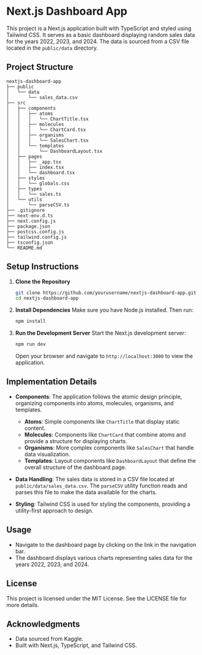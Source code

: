 # Next.js Dashboard App

This project is a Next.js application built with TypeScript and styled using Tailwind CSS. It serves as a basic dashboard displaying random sales data for the years 2022, 2023, and 2024. The data is sourced from a CSV file located in the `public/data` directory.

## Project Structure

```
nextjs-dashboard-app
├── public
│   └── data
│       └── sales_data.csv
├── src
│   ├── components
│   │   ├── atoms
│   │   │   └── ChartTitle.tsx
│   │   ├── molecules
│   │   │   └── ChartCard.tsx
│   │   ├── organisms
│   │   │   └── SalesChart.tsx
│   │   └── templates
│   │       └── DashboardLayout.tsx
│   ├── pages
│   │   ├── _app.tsx
│   │   ├── index.tsx
│   │   └── dashboard.tsx
│   ├── styles
│   │   └── globals.css
│   ├── types
│   │   └── sales.ts
│   └── utils
│       └── parseCSV.ts
├── .gitignore
├── next-env.d.ts
├── next.config.js
├── package.json
├── postcss.config.js
├── tailwind.config.js
├── tsconfig.json
└── README.md
```

## Setup Instructions

1. **Clone the Repository**
   ```bash
   git clone https://github.com/yourusername/nextjs-dashboard-app.git
   cd nextjs-dashboard-app
   ```

2. **Install Dependencies**
   Make sure you have Node.js installed. Then run:
   ```bash
   npm install
   ```

3. **Run the Development Server**
   Start the Next.js development server:
   ```bash
   npm run dev
   ```
   Open your browser and navigate to `http://localhost:3000` to view the application.

## Implementation Details

- **Components**: The application follows the atomic design principle, organizing components into atoms, molecules, organisms, and templates.
  - **Atoms**: Simple components like `ChartTitle` that display static content.
  - **Molecules**: Components like `ChartCard` that combine atoms and provide a structure for displaying charts.
  - **Organisms**: More complex components like `SalesChart` that handle data visualization.
  - **Templates**: Layout components like `DashboardLayout` that define the overall structure of the dashboard page.

- **Data Handling**: The sales data is stored in a CSV file located at `public/data/sales_data.csv`. The `parseCSV` utility function reads and parses this file to make the data available for the charts.

- **Styling**: Tailwind CSS is used for styling the components, providing a utility-first approach to design.

## Usage

- Navigate to the dashboard page by clicking on the link in the navigation bar.
- The dashboard displays various charts representing sales data for the years 2022, 2023, and 2024.

## License

This project is licensed under the MIT License. See the LICENSE file for more details.

## Acknowledgments

- Data sourced from Kaggle.
- Built with Next.js, TypeScript, and Tailwind CSS.